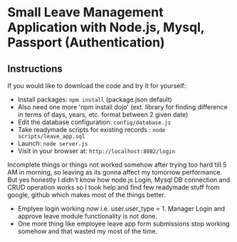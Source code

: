 # Small Leave Management Application with Node.js, Mysql, Passport (Authentication)

## Instructions

If you would like to download the code and try it for yourself:

+ Install packages: `npm install` (package.json default)
+ Also need one more 'npm install dojo' (ext. library for finding difference in terms of days, years, etc. format between 2 given date)
+ Edit the database configuration: `config/database.js`
+ Take readymade scripts for existing records : `node scripts/leave_app.sql`
+ Launch: `node server.js`
+ Visit in your browser at: `http://localhost:8082/login`

Incomplete things or things not worked somehow after trying too hard till 5 AM in morning, so leaving as its gonna affect my tomorrow performance. But yes honestly I didn't know how node.js Login, Mysql DB connection and CRUD operation works so I took help and find few readymade stuff from google, github which makes most of the things better.

+ Emplyee login working now i.e. user.user_type = 1. Manager Login and approve leave module functionality is not done.
+ One more thing like employee leave app form submissions stop working somehow and that wasted my most of the time.


